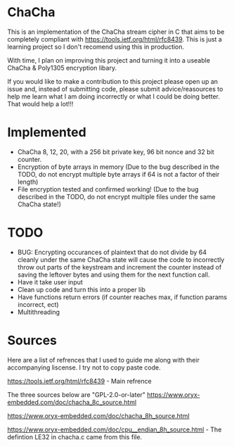 # ChaCha
This is an implementation of the ChaCha stream cipher in C that aims to be completely compliant with https://tools.ietf.org/html/rfc8439. This is just a learning project so I don't recomend using this in production.

With time, I plan on improving this project and turning it into a useable ChaCha & Poly1305 encryption libary.

If you would like to make a contribution to this project please open up an issue and, instead of submitting code, please submit advice/reasources to help me learn what I am doing incorrectly or what I could be doing better. That would help a lot!!!

# Implemented
* ChaCha 8, 12, 20, with a 256 bit private key, 96 bit nonce and 32 bit counter.
* Encryption of byte arrays in memory (Due to the bug described in the TODO, do not encrypt multiple byte arrays if 64 is not a factor of their length)
* File encryption tested and confirmed working! (Due to the bug described in the TODO, do not encrypt multiple files under the same ChaCha state!)

# TODO
* BUG: Encrypting occurances of plaintext that do not divide by 64 cleanly under the same ChaCha state will cause the code to incorrectly throw out parts of the keystream and increment the counter instead of saving the leftover bytes and using them for the next function call.
* Have it take user input
* Clean up code and turn this into a proper lib
* Have functions return errors (if counter reaches max, if function params incorrect, ect)
* Multithreading

# Sources
Here are a list of refrences that I used to guide me along with their accompanying liscense. I try not to copy paste code.

https://tools.ietf.org/html/rfc8439 - Main refrence

The three sources below are "GPL-2.0-or-later"
https://www.oryx-embedded.com/doc/chacha_8c_source.html

https://www.oryx-embedded.com/doc/chacha_8h_source.html

https://www.oryx-embedded.com/doc/cpu__endian_8h_source.html - The defintion LE32 in chacha.c came from this file.
